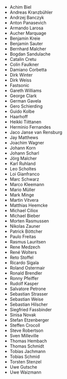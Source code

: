 *	Achim	Biel
*	Andreas	Kranzbühler
*	Andrzej	Banczyk
*	Anton	Panasevich
*	Armando	Larosa
*	Aucher	Marquage
*	Benjamin	Kreie
*	Benjamin 	Sauter
*	Bernhard	Malcher
*	Bogdan 	Sandulache
*	Catalin 	Cretu
*	Colin	Faulkner
*	Damiano	Corbetta
*	Dirk	Winter
*	Dirk	Weiss
*	Fastsonic	
*	Gareth	Williams
*	George	Clark
*	German	 Gavela
*	Gero	Schierding
*	Guido	Kolbe
*	Haarhoff	
*	Heikki	Tiittanen
*	Herminio	Fernandes
*	Jaco	Janse van Rensburg
*	Jay	Matthews
*	Joachim	Wagner
*	Johann	Korn
*	Johann	Scharl
*	Jörg	Malcher
*	Karl	Ruhland
*	Leo	Scholtes
*	Loi	Gianfranco
*	Marc 	Schwarz
*	Marco	Kleemann
*	Mario 	Müller
*	Mark	Minge
*	Martin	Vitvera
*	Matthias	Heemcke
*	Michael	Ciliox
*	Michael	Bieber
*	Morten	Rasmussen
*	Nikolas	Zauner
*	Patrick	Böttcher 
*	Paulo 	Freitas
*	Rasmus	Lauritsen
*	Rene	Medzech
*	René	Wolters
*	Reto	Stoffel
*	Ricardo	Sigala
*	Roland	Ostermair
*	Ronald	Brendler
*	Ronny	Pfeiffer
*	Rudolf 	Kasper
*	Salvatore	Petrone
*	Sebastian	Strasser
*	Sebastian	Weise
*	Sebastian	Hilscher
*	Siegfried	Fassbinder
*	Sinisa	Novak
*	Stefan	Etzenberger
*	Steffen	Crocoll
*	Steve	Robertson
*	Sven 	Milleville
*	Thomas	Hembach
*	Thomas	Schmidt
*	Tobias	Jachmann
*	Tobias	Schmid
*	Torsten	Stenzel
*	Uwe	Gutsche
*	Uwe	Waizmann

